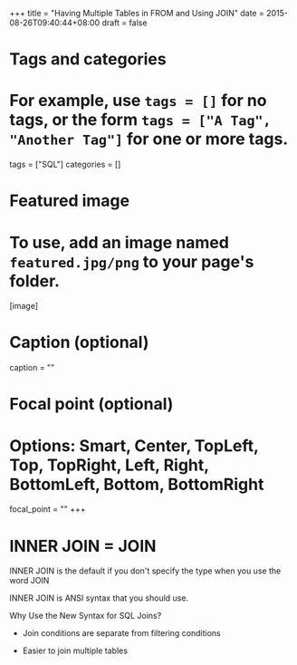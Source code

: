 +++
title = "Having Multiple Tables in FROM and Using JOIN"
date = 2015-08-26T09:40:44+08:00
draft = false

# Tags and categories
# For example, use `tags = []` for no tags, or the form `tags = ["A Tag", "Another Tag"]` for one or more tags.
tags = ["SQL"]
categories = []

# Featured image
# To use, add an image named `featured.jpg/png` to your page's folder. 
[image]
  # Caption (optional)
  caption = ""

  # Focal point (optional)
  # Options: Smart, Center, TopLeft, Top, TopRight, Left, Right, BottomLeft, Bottom, BottomRight
  focal_point = ""
+++


# INNER JOIN = JOIN

INNER JOIN is the default if you don't specify the type when you use the word JOIN

INNER JOIN is ANSI syntax that you should use.

Why Use the New Syntax for SQL Joins?

- Join conditions are separate from filtering conditions

- Easier to join multiple tables

